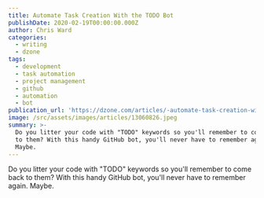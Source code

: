 ```yaml
---
title: Automate Task Creation With the TODO Bot
publishDate: 2020-02-19T00:00:00.000Z
author: Chris Ward
categories:
  - writing
  - dzone
tags:
  - development
  - task automation
  - project management
  - github
  - automation
  - bot
publication_url: 'https://dzone.com/articles/-automate-task-creation-with-the-todo-bot'
image: /src/assets/images/articles/13060826.jpeg
summary: >-
  Do you litter your code with "TODO" keywords so you'll remember to come back
  to them? With this handy GitHub bot, you'll never have to remember again.
  Maybe.
---
```

Do you litter your code with "TODO" keywords so you'll remember to come back to them? With this handy GitHub bot, you'll never have to remember again. Maybe.


